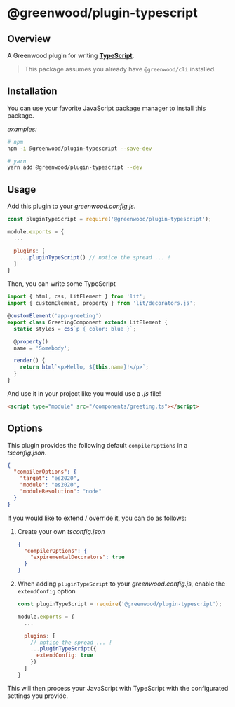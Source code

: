 # @greenwood/plugin-typescript

## Overview
A Greenwood plugin for writing [**TypeScript**](https://www.typescriptlang.org/).

> This package assumes you already have `@greenwood/cli` installed.

## Installation
You can use your favorite JavaScript package manager to install this package.

_examples:_
```bash
# npm
npm -i @greenwood/plugin-typescript --save-dev

# yarn
yarn add @greenwood/plugin-typescript --dev
```

## Usage
Add this plugin to your _greenwood.config.js_.

```javascript
const pluginTypeScript = require('@greenwood/plugin-typescript');

module.exports = {
  ...

  plugins: [
    ...pluginTypeScript() // notice the spread ... !
  ]
}
```

Then, you can write some TypeScript
```ts
import { html, css, LitElement } from 'lit';
import { customElement, property } from 'lit/decorators.js';

@customElement('app-greeting')
export class GreetingComponent extends LitElement {
  static styles = css`p { color: blue }`;

  @property()
  name = 'Somebody';

  render() {
    return html`<p>Hello, ${this.name}!</p>`;
  }
} 
```

And use it in your project like you would use a _.js_ file!
```html
<script type="module" src="/components/greeting.ts"></script>
```

## Options
This plugin provides the following default `compilerOptions` in a _tsconfig.json_.

```json
{
  "compilerOptions": {
    "target": "es2020",
    "module": "es2020",
    "moduleResolution": "node"
  }
} 
```

If you would like to extend / override it, you can do as follows:

1. Create your own _tsconfig.json_
    ```json
    {
      "compilerOptions": {
        "expirementalDecorators": true
      }
    }
    ```
1. When adding `pluginTypeScript` to your _greenwood.config.js_, enable the `extendConfig` option
    ```js
    const pluginTypeScript = require('@greenwood/plugin-typescript');

    module.exports = {
      ...

      plugins: [
        // notice the spread ... !
        ...pluginTypeScript({
          extendConfig: true
        })
      ]
    }
    ```

This will then process your JavaScript with TypeScript with the configurated settings you provide.  